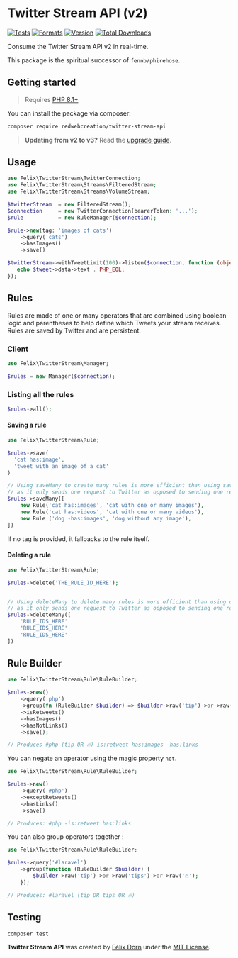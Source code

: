 # Twitter Stream API (v2)

[![Tests](https://github.com/redwebcreation/twitter-stream-api/actions/workflows/tests.yml/badge.svg?branch=master)](https://github.com/redwebcreation/twitter-stream-api/actions/workflows/tests.yml)
[![Formats](https://github.com/redwebcreation/twitter-stream-api/actions/workflows/formats.yml/badge.svg?branch=master)](https://github.com/redwebcreation/twitter-stream-api/actions/workflows/formats.yml)
[![Version](https://poser.pugx.org/redwebcreation/twitter-stream-api/version)](//packagist.org/packages/redwebcreation/twitter-stream-api)
[![Total Downloads](https://poser.pugx.org/redwebcreation/twitter-stream-api/downloads)](//packagist.org/packages/redwebcreation/twitter-stream-api)

Consume the Twitter Stream API v2 in real-time.

This package is the spiritual successor of `fennb/phirehose`.

## Getting started

> Requires [PHP 8.1+](https://www.php.net/releases/)

You can install the package via composer:

```bash
composer require redwebcreation/twitter-stream-api
```

> **Updating from v2 to v3?** Read the [upgrade guide](UPGRADE.md).

## Usage

```php
use Felix\TwitterStream\TwitterConnection;
use Felix\TwitterStream\Streams\FilteredStream;
use Felix\TwitterStream\Streams\VolumeStream;

$twitterStream  = new FilteredStream();
$connection     = new TwitterConnection(bearerToken: '...');
$rule           = new RuleManager($connection);

$rule->new(tag: 'images of cats')
    ->query('cats')
    ->hasImages()
    ->save()

$twitterStream->withTweetLimit(100)->listen($connection, function (object $tweet) {
   echo $tweet->data->text . PHP_EOL;     
});
```

## Rules

Rules are made of one or many operators that are combined using boolean logic and parentheses to help define which
Tweets your stream receives. Rules are saved by Twitter and are persistent.

### Client

```php
use Felix\TwitterStream\Manager;

$rules = new Manager($connection);
```

### Listing all the rules

```php
$rules->all();
```

#### Saving a rule

```php
use Felix\TwitterStream\Rule;

$rules->save(
  'cat has:image',
  'tweet with an image of a cat'
)

// Using saveMany to create many rules is more efficient than using save
// as it only sends one request to Twitter as opposed to sending one request per rule.
$rules->saveMany([
    new Rule('cat has:images', 'cat with one or many images'),
    new Rule('cat has:videos', 'cat with one or many videos'),
    new Rule ('dog -has:images', 'dog without any image'),
])
```

If no tag is provided, it fallbacks to the rule itself.

#### Deleting a rule

```php
use Felix\TwitterStream\Rule;

$rules->delete('THE_RULE_ID_HERE');


// Using deleteMany to delete many rules is more efficient than using delete
// as it only sends one request to Twitter as opposed to sending one request per rule.
$rules->deleteMany([
    'RULE_IDS_HERE'
    'RULE_IDS_HERE'
    'RULE_IDS_HERE'
])
```

## Rule Builder

```php
use Felix\TwitterStream\Rule\RuleBuilder;

$rules->new()
    ->query('php')
    ->group(fn (RuleBuilder $builder) => $builder->raw('tip')->or->raw('🔥'))
    ->isRetweets()
    ->hasImages()
    ->hasNotLinks()
    ->save();

// Produces #php (tip OR 🔥) is:retweet has:images -has:links
```

You can negate an operator using the magic property `not`.

```php
use Felix\TwitterStream\Rule\RuleBuilder;

$rules->new()
    ->query('#php')
    ->exceptRetweets() 
    ->hasLinks()
    ->save()

// Produces: #php -is:retweet has:links
```

You can also group operators together :

```php
use Felix\TwitterStream\Rule\RuleBuilder;

$rules->query('#laravel')
    ->group(function (RuleBuilder $builder) {
        $builder->raw('tip')->or->raw('tips')->or->raw('🔥');
    });

// Produces: #laravel (tip OR tips OR 🔥)
```

## Testing

```bash
composer test
```

**Twitter Stream API** was created by [Félix Dorn](https://twitter.com/afelixdorn) under
the [MIT License](https://opensource.org/licenses/MIT).

<!-- (179) -->
